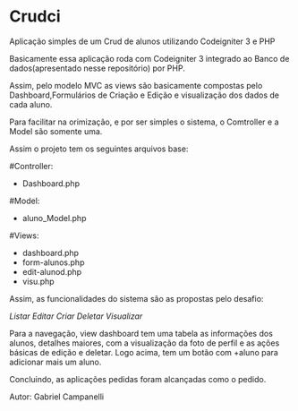 # Crudci
Aplicação simples de um Crud de alunos utilizando Codeigniter 3 e PHP


Basicamente essa aplicação roda com Codeigniter 3 integrado ao Banco de dados(apresentado nesse repositório) por PHP.

Assim, pelo modelo MVC as views são basicamente compostas pelo Dashboard,Formulários de Criação e Edição e visualização dos dados de cada aluno.

Para facilitar na orimização, e por ser simples o sistema, o Comtroller e a Model são somente uma.

Assim o projeto tem os seguintes arquivos base:
  
#Controller:
 - Dashboard.php

#Model:
 - aluno_Model.php

#Views:

 - dashboard.php
 - form-alunos.php
 - edit-alunod.php
 - visu.php


Assim, as funcionalidades do sistema são as propostas pelo desafio:

*Listar*
*Editar*
*Criar*
*Deletar*
*Visualizar*

Para a navegação, view dashboard tem uma tabela as informações dos alunos, detalhes maiores, com a visualização da foto de perfil e as ações básicas de edição e deletar. Logo acima, tem um botão com +aluno para adicionar mais um aluno.


Concluindo, as aplicações pedidas foram alcançadas como o pedido.


Autor: Gabriel Campanelli 
